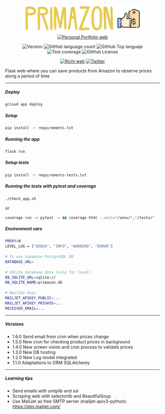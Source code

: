 <div align="center">
<img src="./static/img/logo_app.png" alt="drawing" width="400"/>
<a href="https://richionline-portfolio.nw.r.appspot.com"><img src="https://richionline-portfolio.nw.r.appspot.com/static/assets/falken_logo.ico" width=50 alt="Personal Portfolio web"></a>

![Version](https://img.shields.io/badge/version-1.6.0-blue) ![GitHub language count](https://img.shields.io/github/languages/count/falken20/primazon) ![GitHub Top languaje](https://img.shields.io/github/languages/top/falken20/primazon) ![Test coverage](https://img.shields.io/badge/test%20coverage-88%25-green) ![GitHub License](https://img.shields.io/github/license/falken20/search_extensions)


[![Richi web](https://img.shields.io/badge/web-richionline-blue)](https://richionline-portfolio.nw.r.appspot.com) [![Twitter](https://img.shields.io/twitter/follow/richionline?style=social)](https://twitter.com/richionline)

</div>



Flask web where you can save products from Amazon to observe prices along a period of time

---
##### Deploy
```bash
gcloud app deploy
```

##### Setup

```bash
pip install -r requirements.txt
```

##### Running the app

```bash
flask run
```

##### Setup tests

```bash
pip install -r requirements-tests.txt
```

##### Running the tests with pytest and coverage

```bash
./check_app.sh
```
or
```bash
coverage run -m pytest -v && coverage html --omit=*/venv/*,*/tests/*
```

##### Environment vars
```bash
PROXY=N
LEVEL_LOG = ["DEBUG", "INFO", "WARNING", "ERROR"]

# To use Supabase PostgreSQL DB
DATABASE_URL=

# SQlite database data (only for local)
DB_SQLITE_URL=sqlite://
DB_SQLITE_NAME=primazon.db

# MailJet keys
MAILJET_APIKEY_PUBLIC=...
MAILJET_APIKEY_PRIVATE=...
RECEIVER_EMAIL=...
```

---

##### Versions
- 1.6.0 Send email from cron when prices change
- 1.5.0 New cron for checking product prices in background
- 1.4.0 New screen vision and cron process to validate prices
- 1.3.0 New DB hosting
- 1.2.0 New Log model integrated
- 1.1.0 Adaptations to ORM SQLAlchemy

---
##### Learning tips
- Send emails with smtplib and ssl
- Scraping web with selectorlib and BeautifulSoup
- Use MailJet as free SMTP server (mailjet-apiv3-python): https://dev.mailjet.com/
